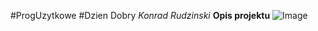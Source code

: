 #ProgUzytkowe
#Dzien Dobry
*Konrad Rudzinski*
**Opis projektu**
![Image](https://lokalnyrolnik.pl/media/images/users_images/15988/product_images/1266/chleb_dlugi.jpg?v=31102015060345&p=20)